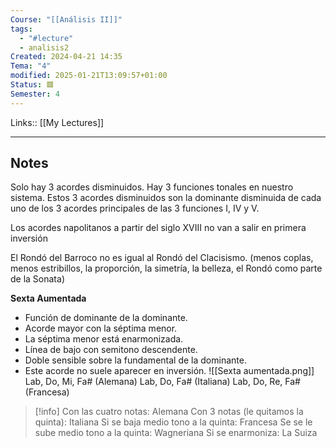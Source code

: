 ```yaml
---
Course: "[[Análisis II]]"
tags:
  - "#lecture"
  - analisis2
Created: 2024-04-21 14:35
Tema: "4"
modified: 2025-01-21T13:09:57+01:00
Status: 🟥
Semester: 4
---
```

Links:: [[My Lectures]]
___

## Notes

Solo hay 3 acordes disminuidos. Hay 3 funciones tonales en nuestro sistema. Estos 3 acordes disminuidos son la dominante disminuida de cada uno de los 3 acordes principales de las 3 funciones I, IV y V.

Los acordes napolitanos a partir del siglo XVIII no van a salir en primera inversión

El Rondó del Barroco no es igual al Rondó del Clacisismo. (menos coplas, menos estribillos, la proporción, la simetría, la belleza, el Rondó como parte de la Sonata)

**Sexta Aumentada**
- Función de dominante de la dominante. 
- Acorde mayor con la séptima menor.
- La séptima menor está enarmonizada.
- Línea de bajo con semitono descendente.
- Doble sensible sobre la fundamental de la dominante.
- Este acorde no suele aparecer en inversión.
 ![[Sexta aumentada.png]]
Lab, Do, Mi, Fa# (Alemana)
Lab, Do, Fa# (Italiana)
Lab, Do, Re, Fa# (Francesa)

> [!info]
> Con las cuatro notas: Alemana
> Con 3 notas (le quitamos la quinta): Italiana
> Si se baja medio tono a la quinta: Francesa
> Se se le sube medio tono a la quinta: Wagneriana
> Si se enarmoniza: La Suiza
